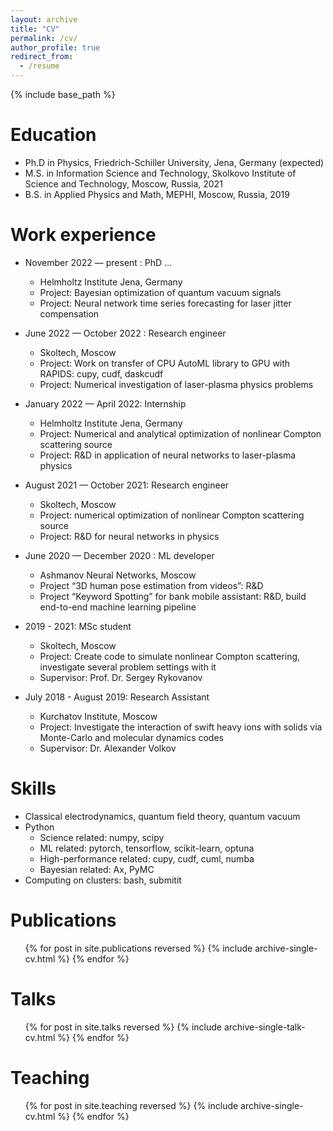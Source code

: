 ```yaml
---
layout: archive
title: "CV"
permalink: /cv/
author_profile: true
redirect_from:
  - /resume
---
```


{% include base_path %}

Education
======
* Ph.D in Physics, Friedrich-Schiller University, Jena, Germany (expected)
* M.S. in Information Science and Technology, Skolkovo Institute of Science and Technology, Moscow, Russia, 2021
* B.S. in Applied Physics and Math, MEPHI, Moscow, Russia, 2019

Work experience
======
* November 2022 — present : PhD ...
  * Helmholtz Institute Jena, Germany
  * Project: Bayesian optimization of quantum vacuum signals
  * Project: Neural network time series forecasting for laser jitter compensation

* June 2022 — October 2022 : Research engineer
  * Skoltech, Moscow
  * Project: Work on transfer of CPU AutoML library to GPU with RAPIDS: cupy, cudf, daskcudf
  * Project: Numerical investigation of laser-plasma physics problems

* January 2022 — April 2022: Internship
  * Helmholtz Institute Jena, Germany
  * Project: Numerical and analytical optimization of nonlinear Compton scattering source
  * Project: R&D in application of neural networks to laser-plasma physics

* August 2021 — October 2021: Research engineer
  * Skoltech, Moscow
  * Project: numerical optimization of nonlinear Compton scattering source
  * Project: R&D for neural networks in physics

* June 2020 — December 2020 : ML developer
  * Ashmanov Neural Networks, Moscow
  * Project “3D human pose estimation from videos”: R&D
  * Project “Keyword Spotting” for bank mobile assistant: R&D, build end-to-end machine learning pipeline

* 2019 - 2021: MSc student
  * Skoltech, Moscow
  * Project: Create code to simulate nonlinear Compton scattering, investigate several problem settings with it
  * Supervisor: Prof. Dr. Sergey Rykovanov

* July 2018 - August 2019: Research Assistant
  * Kurchatov Institute, Moscow
  * Project: Investigate the interaction of swift heavy ions with solids via Monte-Carlo and molecular dynamics codes
  * Supervisor: Dr. Alexander Volkov
  
Skills
======
* Classical electrodynamics, quantum field theory, quantum vacuum
* Python
  * Science related: numpy, scipy
  * ML related: pytorch, tensorflow, scikit-learn, optuna
  * High-performance related: cupy, cudf, cuml, numba
  * Bayesian related: Ax, PyMC
* Computing on clusters: bash, submitit

Publications
======
  <ul>{% for post in site.publications reversed %}
    {% include archive-single-cv.html %}
  {% endfor %}</ul>
  
Talks
======
  <ul>{% for post in site.talks reversed %}
    {% include archive-single-talk-cv.html  %}
  {% endfor %}</ul>
  
Teaching
======
  <ul>{% for post in site.teaching reversed %}
    {% include archive-single-cv.html %}
  {% endfor %}</ul>
  
